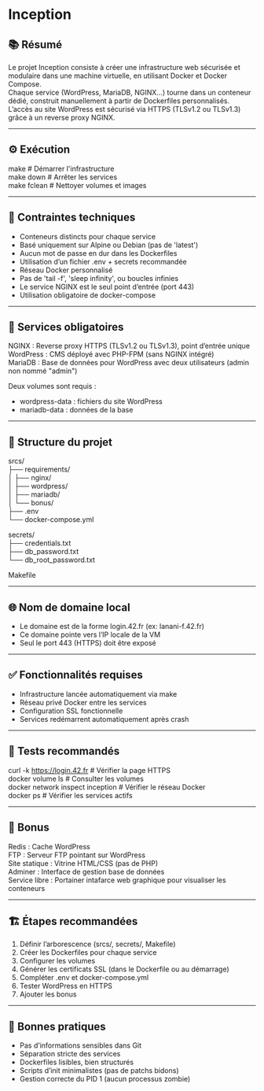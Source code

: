 # Inception

## 📚 Résumé

Le projet Inception consiste à créer une infrastructure web sécurisée et modulaire dans une machine virtuelle, en utilisant Docker et Docker Compose.  
Chaque service (WordPress, MariaDB, NGINX...) tourne dans un conteneur dédié, construit manuellement à partir de Dockerfiles personnalisés.  
L’accès au site WordPress est sécurisé via HTTPS (TLSv1.2 ou TLSv1.3) grâce à un reverse proxy NGINX.

---

## ⚙️ Exécution

make                 # Démarrer l'infrastructure  
make down            # Arrêter les services  
make fclean          # Nettoyer volumes et images  

---

## 📐 Contraintes techniques

- Conteneurs distincts pour chaque service
- Basé uniquement sur Alpine ou Debian (pas de 'latest')
- Aucun mot de passe en dur dans les Dockerfiles
- Utilisation d’un fichier .env + secrets recommandée
- Réseau Docker personnalisé
- Pas de 'tail -f', 'sleep infinity', ou boucles infinies
- Le service NGINX est le seul point d’entrée (port 443)
- Utilisation obligatoire de docker-compose

---

## 🧱 Services obligatoires

NGINX      : Reverse proxy HTTPS (TLSv1.2 ou TLSv1.3), point d’entrée unique  
WordPress  : CMS déployé avec PHP-FPM (sans NGINX intégré)  
MariaDB    : Base de données pour WordPress avec deux utilisateurs (admin non nommé "admin")  

Deux volumes sont requis :  
- wordpress-data : fichiers du site WordPress  
- mariadb-data   : données de la base  

---

## 📄 Structure du projet

srcs/  
├── requirements/  
│   ├── nginx/  
│   ├── wordpress/  
│   ├── mariadb/  
│   └── bonus/  
├── .env  
└── docker-compose.yml  

secrets/  
├── credentials.txt  
├── db_password.txt  
└── db_root_password.txt  

Makefile

---

## 🌐 Nom de domaine local

- Le domaine est de la forme login.42.fr (ex: lanani-f.42.fr)
- Ce domaine pointe vers l’IP locale de la VM
- Seul le port 443 (HTTPS) doit être exposé

---

## ✅ Fonctionnalités requises

- Infrastructure lancée automatiquement via make
- Réseau privé Docker entre les services
- Configuration SSL fonctionnelle
- Services redémarrent automatiquement après crash

---

## 🧪 Tests recommandés

curl -k https://login.42.fr         # Vérifier la page HTTPS  
docker volume ls                    # Consulter les volumes  
docker network inspect inception    # Vérifier le réseau Docker  
docker ps                           # Vérifier les services actifs  

---

## 🌟 Bonus

Redis         : Cache WordPress  
FTP           : Serveur FTP pointant sur WordPress  
Site statique : Vitrine HTML/CSS (pas de PHP)  
Adminer       : Interface de gestion base de données  
Service libre : Portainer intafarce web graphique pour visualiser les conteneurs

---

## 🏗️ Étapes recommandées

1. Définir l’arborescence (srcs/, secrets/, Makefile)
2. Créer les Dockerfiles pour chaque service
3. Configurer les volumes
4. Générer les certificats SSL (dans le Dockerfile ou au démarrage)
5. Compléter .env et docker-compose.yml
6. Tester WordPress en HTTPS
7. Ajouter les bonus

---

## 🧠 Bonnes pratiques

- Pas d’informations sensibles dans Git
- Séparation stricte des services
- Dockerfiles lisibles, bien structurés
- Scripts d’init minimalistes (pas de patchs bidons)
- Gestion correcte du PID 1 (aucun processus zombie)
